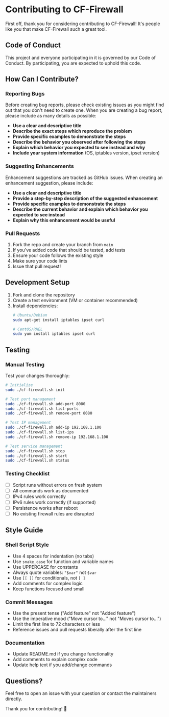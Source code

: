 # Contributing to CF-Firewall

First off, thank you for considering contributing to CF-Firewall! It's people like you that make CF-Firewall such a great tool.

## Code of Conduct

This project and everyone participating in it is governed by our Code of Conduct. By participating, you are expected to uphold this code.

## How Can I Contribute?

### Reporting Bugs

Before creating bug reports, please check existing issues as you might find out that you don't need to create one. When you are creating a bug report, please include as many details as possible:

* **Use a clear and descriptive title**
* **Describe the exact steps which reproduce the problem**
* **Provide specific examples to demonstrate the steps**
* **Describe the behavior you observed after following the steps**
* **Explain which behavior you expected to see instead and why**
* **Include your system information** (OS, iptables version, ipset version)

### Suggesting Enhancements

Enhancement suggestions are tracked as GitHub issues. When creating an enhancement suggestion, please include:

* **Use a clear and descriptive title**
* **Provide a step-by-step description of the suggested enhancement**
* **Provide specific examples to demonstrate the steps**
* **Describe the current behavior and explain which behavior you expected to see instead**
* **Explain why this enhancement would be useful**

### Pull Requests

1. Fork the repo and create your branch from `main`
2. If you've added code that should be tested, add tests
3. Ensure your code follows the existing style
4. Make sure your code lints
5. Issue that pull request!

## Development Setup

1. Fork and clone the repository
2. Create a test environment (VM or container recommended)
3. Install dependencies:
   ```bash
   # Ubuntu/Debian
   sudo apt-get install iptables ipset curl
   
   # CentOS/RHEL
   sudo yum install iptables ipset curl
   ```

## Testing

### Manual Testing

Test your changes thoroughly:

```bash
# Initialize
sudo ./cf-firewall.sh init

# Test port management
sudo ./cf-firewall.sh add-port 8080
sudo ./cf-firewall.sh list-ports
sudo ./cf-firewall.sh remove-port 8080

# Test IP management
sudo ./cf-firewall.sh add-ip 192.168.1.100
sudo ./cf-firewall.sh list-ips
sudo ./cf-firewall.sh remove-ip 192.168.1.100

# Test service management
sudo ./cf-firewall.sh stop
sudo ./cf-firewall.sh start
sudo ./cf-firewall.sh status
```

### Testing Checklist

- [ ] Script runs without errors on fresh system
- [ ] All commands work as documented
- [ ] IPv4 rules work correctly
- [ ] IPv6 rules work correctly (if supported)
- [ ] Persistence works after reboot
- [ ] No existing firewall rules are disrupted

## Style Guide

### Shell Script Style

* Use 4 spaces for indentation (no tabs)
* Use `snake_case` for function and variable names
* Use UPPERCASE for constants
* Always quote variables: `"$var"` not `$var`
* Use `[[ ]]` for conditionals, not `[ ]`
* Add comments for complex logic
* Keep functions focused and small

### Commit Messages

* Use the present tense ("Add feature" not "Added feature")
* Use the imperative mood ("Move cursor to..." not "Moves cursor to...")
* Limit the first line to 72 characters or less
* Reference issues and pull requests liberally after the first line

### Documentation

* Update README.md if you change functionality
* Add comments to explain complex code
* Update help text if you add/change commands

## Questions?

Feel free to open an issue with your question or contact the maintainers directly.

Thank you for contributing! 🎉
